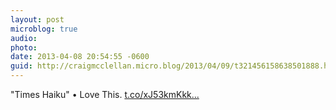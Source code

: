 ```yaml
---
layout: post
microblog: true
audio: 
photo: 
date: 2013-04-08 20:54:55 -0600
guid: http://craigmcclellan.micro.blog/2013/04/09/t321456158638501888.html
---
```

"Times Haiku"  • Love This.  [t.co/xJ53kmKkk...](http://t.co/xJ53kmKkk1)
